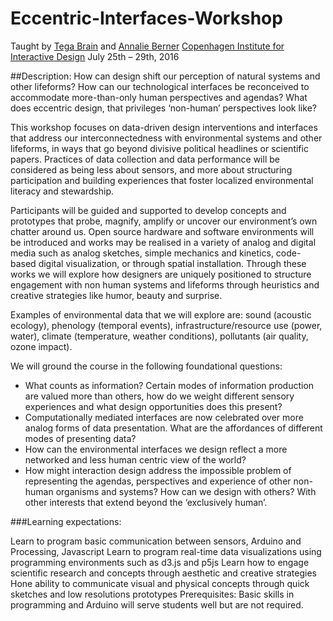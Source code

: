 # Eccentric-Interfaces-Workshop
Taught by [Tega Brain](http://tegabrain.com/) and [Annalie Berner](http://www.annelieberner.com/)
[Copenhagen Institute for Interactive Design](http://ciid.dk/education/summer-school/ciid-summer-school-2016/workshops/eccentric-interfaces-environmental-interventions/)
July 25th – 29th, 2016

##Description:
How can design shift our perception of natural systems and other lifeforms? How can our technological interfaces be reconceived to accommodate more-than-only human perspectives and agendas? What does eccentric design, that privileges ‘non-human’ perspectives look like?

This workshop focuses on data-driven design interventions and interfaces that address our interconnectedness with environmental systems and other lifeforms, in ways that go beyond divisive political headlines or scientific papers. Practices of data collection and data performance will be considered as being less about sensors, and more about structuring participation and building experiences that foster localized environmental literacy and stewardship.

Participants will be guided and supported to develop concepts and prototypes that probe, magnify, amplify or uncover our environment’s own chatter around us. Open source hardware and software environments will be introduced and works may be realised in a variety of analog and digital media such as analog sketches, simple mechanics and kinetics, code-based digital visualization, or through spatial installation. Through these works we will explore how designers are uniquely positioned to structure engagement with non human systems and lifeforms through heuristics and creative strategies like humor, beauty and surprise.

Examples of environmental data that we will explore are: sound (acoustic ecology), phenology (temporal events), infrastructure/resource use (power, water), climate (temperature, weather conditions), pollutants (air quality, ozone impact).

We will ground the course in the following foundational questions:

* What counts as information? Certain modes of information production are valued more than others, how do we weight different sensory experiences and what design opportunities does this present?
* Computationally mediated interfaces are now celebrated over more analog forms of data presentation. What are the affordances of different modes of presenting data?
* How can the environmental interfaces we design reflect a more networked and less human centric view of the world?
* How might interaction design address the impossible problem of representing the agendas, perspectives and experience of other non-human organisms and systems? How can we design with others? With other interests that extend beyond the ‘exclusively human’.

###Learning expectations:

Learn to program basic communication between sensors, Arduino and Processing, Javascript
Learn to program real-time data visualizations using programming environments such as d3.js and p5js
Learn how to engage scientific research and concepts through aesthetic and creative strategies
Hone ability to communicate visual and physical concepts through quick sketches and low resolutions prototypes
Prerequisites: Basic skills in programming and Arduino will serve students well but are not required.

